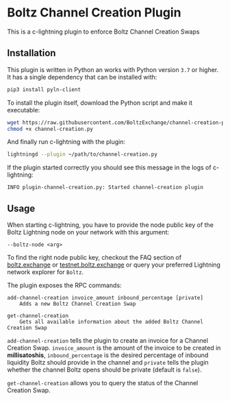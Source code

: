 # Boltz Channel Creation Plugin

This is a c-lightning plugin to enforce Boltz Channel Creation Swaps

## Installation

This plugin is written in Python an works with Python version `3.7` or higher. It has a single dependency that can be installed with:

```bash
pip3 install pyln-client
```

To install the plugin itself, download the Python script and make it executable:

```bash
wget https://raw.githubusercontent.com/BoltzExchange/channel-creation-plugin/master/channel-creation.py
chmod +x channel-creation.py
```

And finally run c-lightning with the plugin:

```bash
lightningd --plugin ~/path/to/channel-creation.py
```

If the plugin started correctly you should see this message in the logs of c-lightning:

```
INFO plugin-channel-creation.py: Started channel-creation plugin
```

## Usage

When starting c-lightning, you have to provide the node public key of the Boltz Lightning node on your network with this argument:

```
--boltz-node <arg>
```

To find the right node public key, checkout the FAQ section of [boltz.exchange](https://boltz.exchange/faq) or [testnet.boltz.exchange](https://testnet.boltz.exchange/faq) or query your preferred Lightning network explorer for `Boltz`.

The plugin exposes the RPC commands:

```
add-channel-creation invoice_amount inbound_percentage [private]
    Adds a new Boltz Channel Creation Swap

get-channel-creation 
    Gets all available information about the added Boltz Channel Creation Swap
```

`add-channel-creation` tells the plugin to create an invoice for a Channel Creation Swap. `invoice_amount` is the amount of the invoice to be created in **millisatoshis**, `inbound_percentage` is the desired percentage of inbound liquidity Boltz should provide in the channel and `private` tells the plugin whether the channel Boltz opens should be private (default is `false`).

`get-channel-creation` allows you to query the status of the Channel Creation Swap.
